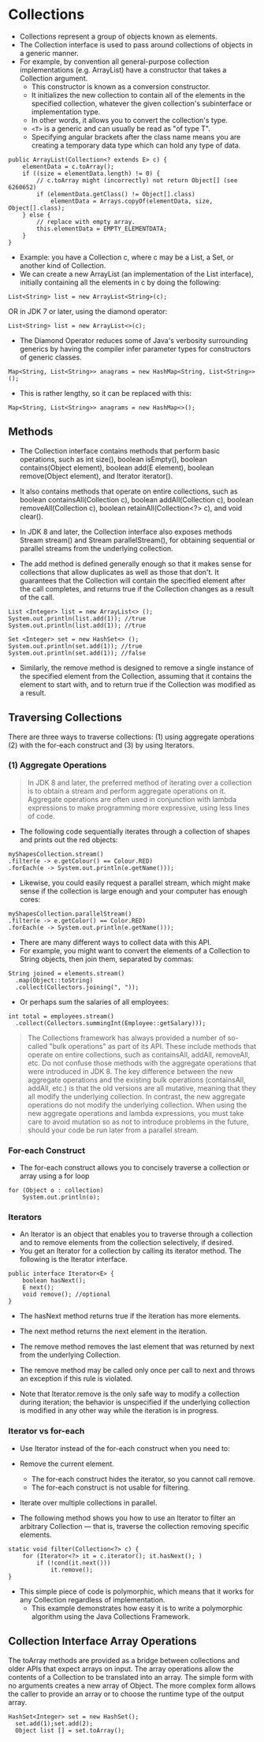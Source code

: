 # Collections

* Collections represent a group of objects known as elements.
* The Collection interface is used to pass around collections of objects in a generic manner.
* For example, by convention all general-purpose collection implementations (e.g. ArrayList) have a constructor that takes a Collection argument. 
  - This constructor is known as a conversion constructor.
  - It initializes the new collection to contain all of the elements in the specified collection, whatever the given collection's subinterface or implementation type. 
  - In other words, it allows you to convert the collection's type.
  - `<T>` is a generic and can usually be read as "of type T".
  - Specifying angular brackets after the class name means you are creating a temporary data type which can hold any type of data.
~~~
public ArrayList(Collection<? extends E> c) {
    elementData = c.toArray();
    if ((size = elementData.length) != 0) {
        // c.toArray might (incorrectly) not return Object[] (see 6260652)
        if (elementData.getClass() != Object[].class)
            elementData = Arrays.copyOf(elementData, size, Object[].class);
    } else {
        // replace with empty array.
        this.elementData = EMPTY_ELEMENTDATA;
    }
}
~~~

* Example: you have a Collection<String> c, where c may be a List, a Set, or another kind of Collection. 
* We can create a new ArrayList (an implementation of the List interface), initially containing all the elements in c by doing the following:

~~~
List<String> list = new ArrayList<String>(c);
~~~
OR in JDK 7 or later, using the diamond operator:

~~~
List<String> list = new ArrayList<>(c);
~~~

* The Diamond Operator reduces some of Java's verbosity surrounding generics by having the compiler infer parameter types for constructors of generic classes. 

~~~
Map<String, List<String>> anagrams = new HashMap<String, List<String>>();
~~~
* This is rather lengthy, so it can be replaced with this:
~~~
Map<String, List<String>> anagrams = new HashMap<>();
~~~

## Methods 

* The Collection interface contains methods that perform basic operations, such as int size(), boolean isEmpty(), boolean contains(Object element), boolean add(E element), boolean remove(Object element), and Iterator<E> iterator().

* It also contains methods that operate on entire collections, such as boolean containsAll(Collection<?> c), boolean addAll(Collection<? extends E> c), boolean removeAll(Collection<?> c), boolean retainAll(Collection<?> c), and void clear().

* In JDK 8 and later, the Collection interface also exposes methods Stream<E> stream() and Stream<E> parallelStream(), for obtaining sequential or parallel streams from the underlying collection. 

* The add method is defined generally enough so that it makes sense for collections that allow duplicates as well as those that don't. It guarantees that the Collection will contain the specified element after the call completes, and returns true if the Collection changes as a result of the call. 

~~~
List <Integer> list = new ArrayList<> ();
System.out.println(list.add(1)); //true
System.out.println(list.add(1)); //true
~~~
~~~
Set <Integer> set = new HashSet<> ();
System.out.println(set.add(1)); //true
System.out.println(set.add(1)); //false
~~~
* Similarly, the remove method is designed to remove a single instance of the specified element from the Collection, assuming that it contains the element to start with, and to return true if the Collection was modified as a result.

## Traversing Collections
There are three ways to traverse collections: (1) using aggregate operations (2) with the for-each construct and (3) by using Iterators.

### (1) Aggregate Operations
>In JDK 8 and later, the preferred method of iterating over a collection is to obtain a stream and perform aggregate operations on it. Aggregate operations are often used in conjunction with lambda expressions to make programming more expressive, using less lines of code. 

* The following code sequentially iterates through a collection of shapes and prints out the red objects:
~~~
myShapesCollection.stream()
.filter(e -> e.getColour() == Colour.RED)
.forEach(e -> System.out.println(e.getName()));
~~~
* Likewise, you could easily request a parallel stream, which might make sense if the collection is large enough and your computer has enough cores:
~~~
myShapesCollection.parallelStream()
.filter(e -> e.getColor() == Color.RED)
.forEach(e -> System.out.println(e.getName()));
~~~

* There are many different ways to collect data with this API. 
* For example, you might want to convert the elements of a Collection to String objects, then join them, separated by commas:
~~~
String joined = elements.stream()
  .map(Object::toString)
  .collect(Collectors.joining(", "));
~~~
* Or perhaps sum the salaries of all employees:
~~~
int total = employees.stream()
  .collect(Collectors.summingInt(Employee::getSalary)));
~~~

>The Collections framework has always provided a number of so-called "bulk operations" as part of its API. These include methods that operate on entire collections, such as containsAll, addAll, removeAll, etc. Do not confuse those methods with the aggregate operations that were introduced in JDK 8. The key difference between the new aggregate operations and the existing bulk operations (containsAll, addAll, etc.) is that the old versions are all mutative, meaning that they all modify the underlying collection. In contrast, the new aggregate operations do not modify the underlying collection. When using the new aggregate operations and lambda expressions, you must take care to avoid mutation so as not to introduce problems in the future, should your code be run later from a parallel stream.

### For-each Construct

* The for-each construct allows you to concisely traverse a collection or array using a for loop 
~~~
for (Object o : collection)
    System.out.println(o);
~~~

### Iterators
* An Iterator is an object that enables you to traverse through a collection and to remove elements from the collection selectively, if desired. 
* You get an Iterator for a collection by calling its iterator method. The following is the Iterator interface.
~~~
public interface Iterator<E> {
    boolean hasNext();
    E next();
    void remove(); //optional
}
~~~  
* The hasNext method returns true if the iteration has more elements.
* The next method returns the next element in the iteration. 
* The remove method removes the last element that was returned by next from the underlying Collection.
* The remove method may be called only once per call to next and throws an exception if this rule is violated.

* Note that Iterator.remove is the only safe way to modify a collection during iteration; the behavior is unspecified if the underlying collection is modified in any other way while the iteration is in progress.

### Iterator vs for-each

* Use Iterator instead of the for-each construct when you need to:

* Remove the current element. 
  - The for-each construct hides the iterator, so you cannot call remove.
  - The for-each construct is not usable for filtering.
* Iterate over multiple collections in parallel.

* The following method shows you how to use an Iterator to filter an arbitrary Collection — that is, traverse the collection removing specific elements.

~~~
static void filter(Collection<?> c) {
    for (Iterator<?> it = c.iterator(); it.hasNext(); )
        if (!cond(it.next()))
            it.remove();
}
~~~
* This simple piece of code is polymorphic, which means that it works for any Collection regardless of implementation. 
  - This example demonstrates how easy it is to write a polymorphic algorithm using the Java Collections Framework.


## Collection Interface Array Operations
The toArray methods are provided as a bridge between collections and older APIs that expect arrays on input. The array operations allow the contents of a Collection to be translated into an array. The simple form with no arguments creates a new array of Object. The more complex form allows the caller to provide an array or to choose the runtime type of the output array.

~~~
HashSet<Integer> set = new HashSet();
  set.add(1);set.add(2);
  Object list [] = set.toArray();
~~~
